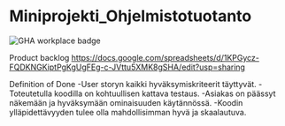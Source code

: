 # Miniprojekti_Ohjelmistotuotanto
![GHA workplace badge](https://github.com/eapulkkinen/Miniprojekti-Ohjelmistotuotanto/workflows/CI/badge.svg)

Product backlog
https://docs.google.com/spreadsheets/d/1KPGycz-FQDKNGKiptPgKgUgFEg-c-JVttu5XMK8gSHA/edit?usp=sharing

Definition of Done
-User storyn kaikki hyväksymiskriteerit täyttyvät.
-Toteutetulla koodilla on kohtuullisen kattava testaus.
-Asiakas on päässyt näkemään ja hyväksymään ominaisuuden käytännössä.
-Koodin ylläpidettävyyden tulee olla mahdollisimman hyvä ja skaalautuva.